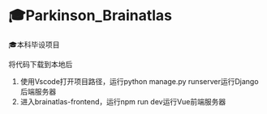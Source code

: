 # 🎓Parkinson_Brainatlas
🎓本科毕设项目

将代码下载到本地后
1. 使用Vscode打开项目路径，运行python manage.py runserver运行Django后端服务器
2. 进入brainatlas-frontend，运行npm run dev运行Vue前端服务器
